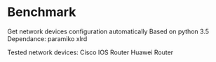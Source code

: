 # Benchmark
Get network devices configuration automatically
Based on python 3.5
Dependance:
paramiko
xlrd

Tested network devices:
Cisco IOS Router
Huawei Router
